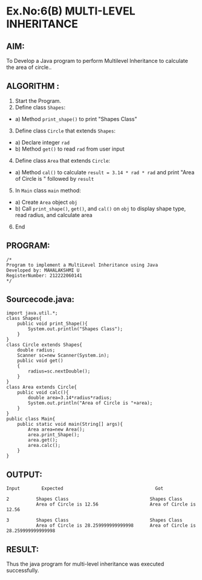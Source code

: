 # Ex.No:6(B) MULTI-LEVEL INHERITANCE

## AIM:
To Develop a Java program to perform Multilevel Inheritance to calculate the area of circle..

## ALGORITHM :
1.	Start the Program.
2.	Define class `Shapes`:
-	a) Method `print_shape()` to print "Shapes Class"
3.	Define class `Circle` that extends `Shapes`:
-	a) Declare integer `rad`
-	b) Method `get()` to read `rad` from user input
4.	Define class `Area` that extends `Circle`:
-	a) Method `cal()` to calculate `result = 3.14 * rad * rad` and print "Area of Circle is " followed by `result`
5.	In `Main` class `main` method:
-	a) Create `Area` object `obj`
-	b) Call `print_shape()`, `get()`, and `cal()` on `obj` to display shape type, read radius, and calculate area
6.	End


## PROGRAM:
 ```
/*
Program to implement a MultiLevel Inheritance using Java
Developed by: MAHALAKSHMI U
RegisterNumber: 212222060141
*/
```

## Sourcecode.java:
```
import java.util.*;
class Shapes{
    public void print_Shape(){
        System.out.println("Shapes Class");
    }
}
class Circle extends Shapes{
    double radius;
    Scanner sc=new Scanner(System.in);
    public void get()
    {
        radius=sc.nextDouble();
    }
}
class Area extends Circle{
    public void calc(){
        double area=3.14*radius*radius;
        System.out.println("Area of Circle is "+area);
    }
}
public class Main{
    public static void main(String[] args){
        Area area=new Area();
        area.print_Shape();
        area.get();
        area.calc();
    }
}
```

## OUTPUT:
```
Input        Expected  	                               Got

2          Shapes Class                              Shapes Class
           Area of Circle is 12.56                   Area of Circle is 12.56

3          Shapes Class                              Shapes Class
           Area of Circle is 28.259999999999998      Area of Circle is 28.259999999999998

```
## RESULT:
Thus the java program for multi-level inheritance was executed successfully.





